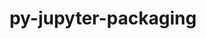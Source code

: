 ---
title: "py-jupyter-packaging"
layout: cache
categories: [package, develop-2024-12-22]
meta: {"versions": ["0.12.3"], "compilers": ["gcc@=11.1.0", "gcc@=11.4.0", "gcc@=9.4.0", "oneapi@=2024.2.1"], "oss": ["ubuntu20.04", "ubuntu22.04"], "platforms": ["linux"], "targets": ["neoverse_v2", "ppc64le", "x86_64_v3"], "stacks": ["data-vis-sdk", "e4s", "e4s-neoverse-v2", "e4s-oneapi", "e4s-power", "root"], "num_specs": 10, "num_specs_by_stack": {"root": 10, "e4s-power": 2, "data-vis-sdk": 1, "e4s-neoverse-v2": 2, "e4s": 2, "e4s-oneapi": 3}}
spec_details: [{"hash": "x3ghxqhgxfjhifkbap7uzt74ffj2os54", "compiler": "gcc@=9.4.0", "versions": ["0.12.3"], "os": "ubuntu20.04", "platform": "linux", "target": "ppc64le", "variants": ["build_system=python_pip"], "stacks": ["root", "e4s-power"], "size": "-", "tarball": "https://binaries.spack.io/develop-2024-12-22/build_cache/linux-ubuntu20.04-ppc64le/gcc-9.4.0/py-jupyter-packaging-0.12.3/linux-ubuntu20.04-ppc64le-gcc-9.4.0-py-jupyter-packaging-0.12.3-x3ghxqhgxfjhifkbap7uzt74ffj2os54.spack"}, {"hash": "46orfw56yksekpa7yq2oksl3hs5ceqmd", "compiler": "gcc@=9.4.0", "versions": ["0.12.3"], "os": "ubuntu20.04", "platform": "linux", "target": "ppc64le", "variants": ["build_system=python_pip"], "stacks": ["root", "e4s-power"], "size": "-", "tarball": "https://binaries.spack.io/develop-2024-12-22/build_cache/linux-ubuntu20.04-ppc64le/gcc-9.4.0/py-jupyter-packaging-0.12.3/linux-ubuntu20.04-ppc64le-gcc-9.4.0-py-jupyter-packaging-0.12.3-46orfw56yksekpa7yq2oksl3hs5ceqmd.spack"}, {"hash": "eqs6lrv4prkapzrzm5k33m64httofyan", "compiler": "gcc@=11.1.0", "versions": ["0.12.3"], "os": "ubuntu20.04", "platform": "linux", "target": "x86_64_v3", "variants": ["build_system=python_pip"], "stacks": ["data-vis-sdk", "root"], "size": "-", "tarball": "https://binaries.spack.io/develop-2024-12-22/build_cache/linux-ubuntu20.04-x86_64_v3/gcc-11.1.0/py-jupyter-packaging-0.12.3/linux-ubuntu20.04-x86_64_v3-gcc-11.1.0-py-jupyter-packaging-0.12.3-eqs6lrv4prkapzrzm5k33m64httofyan.spack"}, {"hash": "7bvwxi6lq2wmzmswdqe2nquio4ptmmek", "compiler": "gcc@=11.4.0", "versions": ["0.12.3"], "os": "ubuntu22.04", "platform": "linux", "target": "neoverse_v2", "variants": ["build_system=python_pip"], "stacks": ["root", "e4s-neoverse-v2"], "size": "-", "tarball": "https://binaries.spack.io/develop-2024-12-22/build_cache/linux-ubuntu22.04-neoverse_v2/gcc-11.4.0/py-jupyter-packaging-0.12.3/linux-ubuntu22.04-neoverse_v2-gcc-11.4.0-py-jupyter-packaging-0.12.3-7bvwxi6lq2wmzmswdqe2nquio4ptmmek.spack"}, {"hash": "66igvsokdg7ioaig2lejcmiyrssitsdu", "compiler": "gcc@=11.4.0", "versions": ["0.12.3"], "os": "ubuntu22.04", "platform": "linux", "target": "neoverse_v2", "variants": ["build_system=python_pip"], "stacks": ["root", "e4s-neoverse-v2"], "size": "-", "tarball": "https://binaries.spack.io/develop-2024-12-22/build_cache/linux-ubuntu22.04-neoverse_v2/gcc-11.4.0/py-jupyter-packaging-0.12.3/linux-ubuntu22.04-neoverse_v2-gcc-11.4.0-py-jupyter-packaging-0.12.3-66igvsokdg7ioaig2lejcmiyrssitsdu.spack"}, {"hash": "4o7kyfywnxh6sqjjoqzkqiuwcdklnikp", "compiler": "gcc@=11.4.0", "versions": ["0.12.3"], "os": "ubuntu22.04", "platform": "linux", "target": "x86_64_v3", "variants": ["build_system=python_pip"], "stacks": ["e4s", "root"], "size": "-", "tarball": "https://binaries.spack.io/develop-2024-12-22/build_cache/linux-ubuntu22.04-x86_64_v3/gcc-11.4.0/py-jupyter-packaging-0.12.3/linux-ubuntu22.04-x86_64_v3-gcc-11.4.0-py-jupyter-packaging-0.12.3-4o7kyfywnxh6sqjjoqzkqiuwcdklnikp.spack"}, {"hash": "sd4chrxdz2yv2q4gzb2huadh7cego7go", "compiler": "gcc@=11.4.0", "versions": ["0.12.3"], "os": "ubuntu22.04", "platform": "linux", "target": "x86_64_v3", "variants": ["build_system=python_pip"], "stacks": ["e4s", "root"], "size": "-", "tarball": "https://binaries.spack.io/develop-2024-12-22/build_cache/linux-ubuntu22.04-x86_64_v3/gcc-11.4.0/py-jupyter-packaging-0.12.3/linux-ubuntu22.04-x86_64_v3-gcc-11.4.0-py-jupyter-packaging-0.12.3-sd4chrxdz2yv2q4gzb2huadh7cego7go.spack"}, {"hash": "xhrfppl5jcc75ryc4i35p3cwmblts7ov", "compiler": "oneapi@=2024.2.1", "versions": ["0.12.3"], "os": "ubuntu22.04", "platform": "linux", "target": "x86_64_v3", "variants": ["build_system=python_pip"], "stacks": ["e4s-oneapi", "root"], "size": "-", "tarball": "https://binaries.spack.io/develop-2024-12-22/build_cache/linux-ubuntu22.04-x86_64_v3/oneapi-2024.2.1/py-jupyter-packaging-0.12.3/linux-ubuntu22.04-x86_64_v3-oneapi-2024.2.1-py-jupyter-packaging-0.12.3-xhrfppl5jcc75ryc4i35p3cwmblts7ov.spack"}, {"hash": "oucsnyevnneonczfesjricurmlcbxgfp", "compiler": "oneapi@=2024.2.1", "versions": ["0.12.3"], "os": "ubuntu22.04", "platform": "linux", "target": "x86_64_v3", "variants": ["build_system=python_pip"], "stacks": ["e4s-oneapi", "root"], "size": "-", "tarball": "https://binaries.spack.io/develop-2024-12-22/build_cache/linux-ubuntu22.04-x86_64_v3/oneapi-2024.2.1/py-jupyter-packaging-0.12.3/linux-ubuntu22.04-x86_64_v3-oneapi-2024.2.1-py-jupyter-packaging-0.12.3-oucsnyevnneonczfesjricurmlcbxgfp.spack"}, {"hash": "my6dzhhrebrj6gry2jza4cmcmg6cly6r", "compiler": "oneapi@=2024.2.1", "versions": ["0.12.3"], "os": "ubuntu22.04", "platform": "linux", "target": "x86_64_v3", "variants": ["build_system=python_pip"], "stacks": ["e4s-oneapi", "root"], "size": "-", "tarball": "https://binaries.spack.io/develop-2024-12-22/build_cache/linux-ubuntu22.04-x86_64_v3/oneapi-2024.2.1/py-jupyter-packaging-0.12.3/linux-ubuntu22.04-x86_64_v3-oneapi-2024.2.1-py-jupyter-packaging-0.12.3-my6dzhhrebrj6gry2jza4cmcmg6cly6r.spack"}]
---
